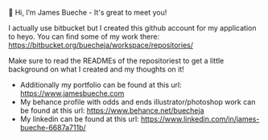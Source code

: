 👋 Hi, I’m James Bueche - It's great to meet you!

I actually use bitbucket but I created this github account for my application to heyo. You can find some of my work there:
https://bitbucket.org/buecheja/workspace/repositories/

Make sure to read the READMEs of the repositoriest to get a little background on what I created and my thoughts on it!

- Additionally my portfolio can be found at this url: https://www.jamesbueche.com
- My behance profile with odds and ends illustrator/photoshop work can be found at this url: https://www.behance.net/buecheja
- My linkedin can be found at this url: https://www.linkedin.com/in/james-bueche-6687a711b/



<!---
jamesbueche/jamesbueche is a ✨ special ✨ repository because its `README.md` (this file) appears on your GitHub profile.
You can click the Preview link to take a look at your changes.
--->
